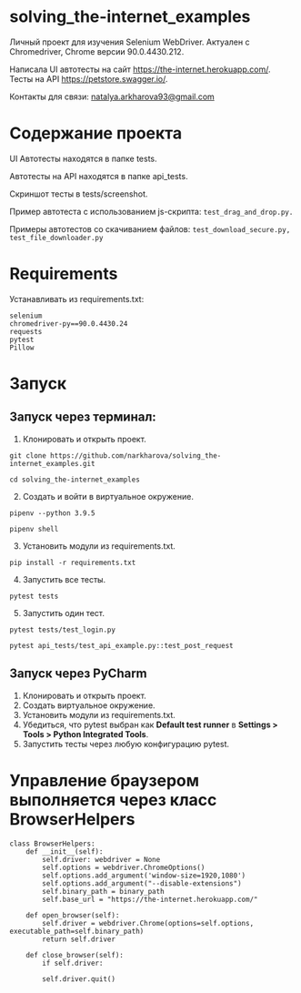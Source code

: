 # solving_the-internet_examples
Личный проект для изучения Selenium WebDriver. 
Актуален с Chromedriver, Chrome версии 90.0.4430.212.

Написала UI автотесты на сайт https://the-internet.herokuapp.com/.
Тесты на API https://petstore.swagger.io/.

Контакты для связи: natalya.arkharova93@gmail.com

# Содержание проекта
UI Автотесты находятся в папке tests.

Автотесты на API находятся в папке api_tests.

Скриншот тесты в tests/screenshot.

Пример автотеста с использованием js-скрипта: ```test_drag_and_drop.py.```

Примеры автотестов со скачиванием файлов: ```test_download_secure.py, test_file_downloader.py```

# Requirements
Устанавливать из requirements.txt:
```
selenium
chromedriver-py==90.0.4430.24
requests
pytest
Pillow
```

# Запуск
## Запуск через терминал:
1. Клонировать и открыть проект.
```
git clone https://github.com/narkharova/solving_the-internet_examples.git
```
```
cd solving_the-internet_examples
```
2. Создать и войти в виртуальное окружение.
```
pipenv --python 3.9.5
```
```
pipenv shell
```
3. Установить модули из requirements.txt.
```
pip install -r requirements.txt 
```
4. Запустить все тесты.
```
pytest tests
```
5. Запустить один тест.
```
pytest tests/test_login.py
```
```
pytest api_tests/test_api_example.py::test_post_request
```

## Запуск через PyCharm
1. Клонировать и открыть проект.
2. Создать виртуальное окружение. 
3. Установить модули из requirements.txt.
4. Убедиться, что pytest выбран как **Default test runner** в **Settings > Tools > Python Integrated Tools**.
5. Запустить тесты через любую конфигурацию pytest.

# Управление браузером выполняется через класс BrowserHelpers
```
class BrowserHelpers:
    def __init__(self):
        self.driver: webdriver = None
        self.options = webdriver.ChromeOptions()
        self.options.add_argument('window-size=1920,1080')
        self.options.add_argument("--disable-extensions")
        self.binary_path = binary_path
        self.base_url = "https://the-internet.herokuapp.com/"

    def open_browser(self):
        self.driver = webdriver.Chrome(options=self.options, executable_path=self.binary_path)
        return self.driver

    def close_browser(self):
        if self.driver:
```
            self.driver.quit()
